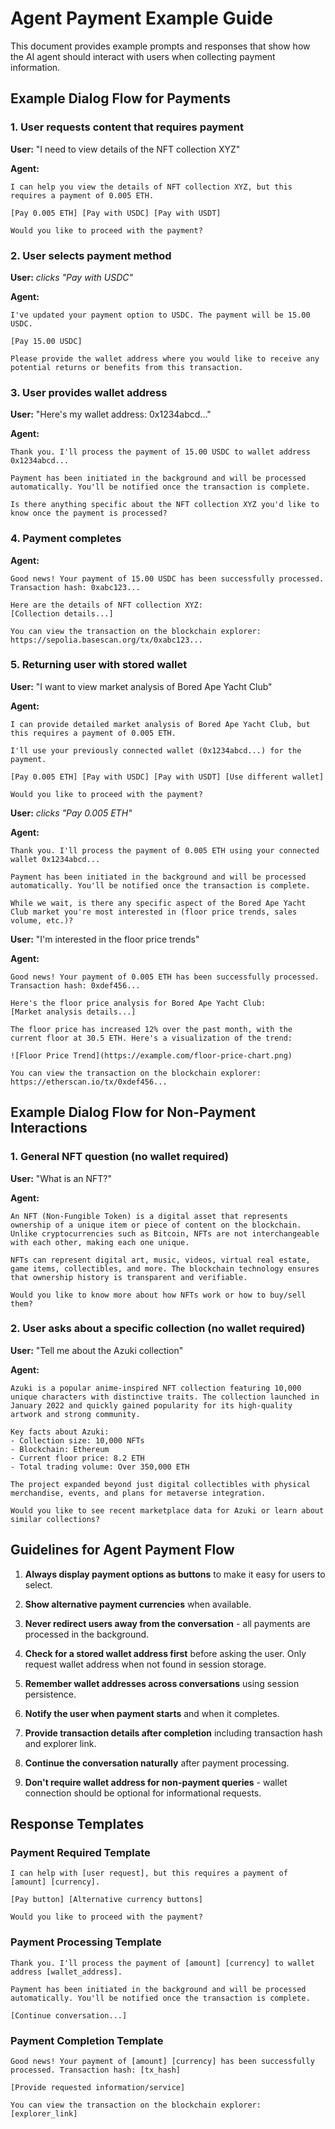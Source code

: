 # Agent Payment Example Guide

This document provides example prompts and responses that show how the AI agent should interact with users when collecting payment information.

## Example Dialog Flow for Payments

### 1. User requests content that requires payment

**User:** "I need to view details of the NFT collection XYZ"

**Agent:** 
```
I can help you view the details of NFT collection XYZ, but this requires a payment of 0.005 ETH.

[Pay 0.005 ETH] [Pay with USDC] [Pay with USDT]

Would you like to proceed with the payment?
```

### 2. User selects payment method

**User:** *clicks "Pay with USDC"*

**Agent:**
```
I've updated your payment option to USDC. The payment will be 15.00 USDC.

[Pay 15.00 USDC]

Please provide the wallet address where you would like to receive any potential returns or benefits from this transaction.
```

### 3. User provides wallet address

**User:** "Here's my wallet address: 0x1234abcd..."

**Agent:**
```
Thank you. I'll process the payment of 15.00 USDC to wallet address 0x1234abcd...

Payment has been initiated in the background and will be processed automatically. You'll be notified once the transaction is complete.

Is there anything specific about the NFT collection XYZ you'd like to know once the payment is processed?
```

### 4. Payment completes

**Agent:**
```
Good news! Your payment of 15.00 USDC has been successfully processed. Transaction hash: 0xabc123...

Here are the details of NFT collection XYZ:
[Collection details...]

You can view the transaction on the blockchain explorer: https://sepolia.basescan.org/tx/0xabc123...
```

### 5. Returning user with stored wallet

**User:** "I want to view market analysis of Bored Ape Yacht Club"

**Agent:**
```
I can provide detailed market analysis of Bored Ape Yacht Club, but this requires a payment of 0.005 ETH.

I'll use your previously connected wallet (0x1234abcd...) for the payment.

[Pay 0.005 ETH] [Pay with USDC] [Pay with USDT] [Use different wallet]

Would you like to proceed with the payment?
```

**User:** *clicks "Pay 0.005 ETH"*

**Agent:**
```
Thank you. I'll process the payment of 0.005 ETH using your connected wallet 0x1234abcd...

Payment has been initiated in the background and will be processed automatically. You'll be notified once the transaction is complete.

While we wait, is there any specific aspect of the Bored Ape Yacht Club market you're most interested in (floor price trends, sales volume, etc.)?
```

**User:** "I'm interested in the floor price trends"

**Agent:**
```
Good news! Your payment of 0.005 ETH has been successfully processed. Transaction hash: 0xdef456...

Here's the floor price analysis for Bored Ape Yacht Club:
[Market analysis details...]

The floor price has increased 12% over the past month, with the current floor at 30.5 ETH. Here's a visualization of the trend:

![Floor Price Trend](https://example.com/floor-price-chart.png)

You can view the transaction on the blockchain explorer: https://etherscan.io/tx/0xdef456...
```

## Example Dialog Flow for Non-Payment Interactions

### 1. General NFT question (no wallet required)

**User:** "What is an NFT?"

**Agent:**
```
An NFT (Non-Fungible Token) is a digital asset that represents ownership of a unique item or piece of content on the blockchain. Unlike cryptocurrencies such as Bitcoin, NFTs are not interchangeable with each other, making each one unique.

NFTs can represent digital art, music, videos, virtual real estate, game items, collectibles, and more. The blockchain technology ensures that ownership history is transparent and verifiable.

Would you like to know more about how NFTs work or how to buy/sell them?
```

### 2. User asks about a specific collection (no wallet required)

**User:** "Tell me about the Azuki collection"

**Agent:**
```
Azuki is a popular anime-inspired NFT collection featuring 10,000 unique characters with distinctive traits. The collection launched in January 2022 and quickly gained popularity for its high-quality artwork and strong community.

Key facts about Azuki:
- Collection size: 10,000 NFTs
- Blockchain: Ethereum
- Current floor price: 8.2 ETH
- Total trading volume: Over 350,000 ETH

The project expanded beyond just digital collectibles with physical merchandise, events, and plans for metaverse integration.

Would you like to see recent marketplace data for Azuki or learn about similar collections?
```

## Guidelines for Agent Payment Flow

1. **Always display payment options as buttons** to make it easy for users to select.

2. **Show alternative payment currencies** when available.

3. **Never redirect users away from the conversation** - all payments are processed in the background.

4. **Check for a stored wallet address first** before asking the user. Only request wallet address when not found in session storage.

5. **Remember wallet addresses across conversations** using session persistence.

6. **Notify the user when payment starts** and when it completes.

7. **Provide transaction details after completion** including transaction hash and explorer link.

8. **Continue the conversation naturally** after payment processing.

9. **Don't require wallet address for non-payment queries** - wallet connection should be optional for informational requests.

## Response Templates

### Payment Required Template
```
I can help with [user request], but this requires a payment of [amount] [currency].

[Pay button] [Alternative currency buttons]

Would you like to proceed with the payment?
```

### Payment Processing Template
```
Thank you. I'll process the payment of [amount] [currency] to wallet address [wallet_address].

Payment has been initiated in the background and will be processed automatically. You'll be notified once the transaction is complete.

[Continue conversation...]
```

### Payment Completion Template
```
Good news! Your payment of [amount] [currency] has been successfully processed. Transaction hash: [tx_hash]

[Provide requested information/service]

You can view the transaction on the blockchain explorer: [explorer_link]
```
